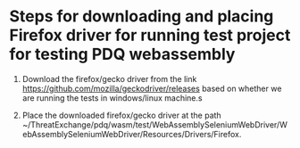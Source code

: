 # Steps for downloading and placing Firefox driver for running test project for testing PDQ webassembly

1. Download the firefox/gecko driver from the link https://github.com/mozilla/geckodriver/releases
based on whether we are running the tests in windows/linux machine.s 

2. Place the downloaded firefox/gecko driver at the path ~/ThreatExchange/pdq/wasm/test/WebAssemblySeleniumWebDriver/WebAssemblySeleniumWebDriver/Resources/Drivers/Firefox.

